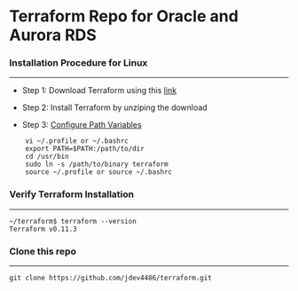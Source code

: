 # Terraform Repo for Oracle and Aurora RDS

### Installation Procedure for Linux
---
- Step 1: Download Terraform using this [link](https://www.terraform.io/downloads.html)

- Step 2: Install Terraform by unziping the download

- Step 3: [Configure Path Variables](https://stackoverflow.com/questions/14637979/how-to-permanently-set-path-on-linux-unix)
```
    vi ~/.profile or ~/.bashrc
    export PATH=$PATH:/path/to/dir
    cd /usr/bin
    sudo ln -s /path/to/binary terraform
    source ~/.profile or source ~/.bashrc
```


### Verify Terraform Installation
---
```
~/terraform$ terraform --version
Terraform v0.11.3
```

### Clone this repo
---
```
git clone https://github.com/jdev4486/terraform.git
```

